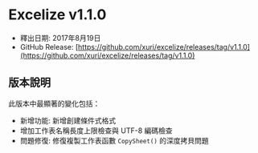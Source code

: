 # Excelize v1.1.0

* 釋出日期: 2017年8月19日
* GitHub Release: [https://github.com/xuri/excelize/releases/tag/v1.1.0](https://github.com/xuri/excelize/releases/tag/v1.1.0)

## 版本說明

此版本中最顯著的變化包括：

* 新增功能: 新增創建條件式格式
* 增加工作表名稱長度上限檢查與 UTF-8 編碼檢查
* 問題修復: 修復複製工作表函數 `CopySheet()` 的深度拷貝問題
